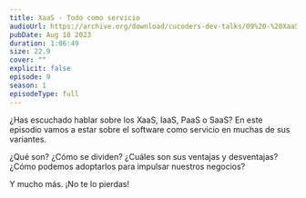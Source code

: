 ```yaml
---
title: XaaS - Todo como servicio
audioUrl: https://archive.org/download/cucoders-dev-talks/09%20-%20XaaS%20-%20Todo%20como%20servicio.ogg
pubDate: Aug 18 2023
duration: 1:06:49
size: 22.9
cover: ""
explicit: false
episode: 9
season: 1
episodeType: full
---
```


¿Has escuchado hablar sobre los XaaS, IaaS, PaaS o SaaS? En este episodio vamos a estar sobre el software como servicio en muchas de sus variantes. 

¿Qué son?
¿Cómo se dividen? 
¿Cuáles son sus ventajas y desventajas?
¿Cómo podemos adoptarlos para impulsar nuestros negocios?

Y mucho más. ¡No te lo pierdas!